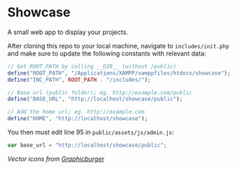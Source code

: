 # Showcase

A small web app to display your projects.

After cloning this repo to your local machine, navigate to `includes/init.php` and make sure to update the following constants with relevant data:

```php
// Get ROOT_PATH by calling __DIR__ (without /public)
define("ROOT_PATH", "/Applications/XAMPP/xamppfiles/htdocs/showcase");
define("INC_PATH", ROOT_PATH . "/includes/");

// Base url (public folder); eg. http://example.com/public
define("BASE_URL", "http://localhost/showcase/public");

// Add the home url; eg. http://example.com
define("HOME", "http://localhost/showcase");
```

You then must edit line 95 in `public/assets/js/admin.js`:

```javascript
var base_url = "http://localhost/showcase/public";
```

*Vector icons from [Graphicburger](http://graphicburger.com)*
